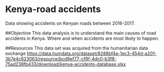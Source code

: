 # Kenya-road accidents
Data showing accidents on Kenyan roads between 2016-2017.

##Objective 
This data analysis is to understand the main causes of road accidents in Kenya. Where and when accidents are most likely to happen. 

##Resources 
This data set was acquired from the humanitarian data exchange https://data.humdata.org/dataset/8288bf4a-1ec3-454d-a201-3b7e4c623063/resource/bcd9ef77-cf9f-4dc0-b3f8-75ad238fb433/download/kenya-accidents-database.xlsx
